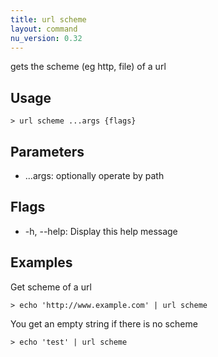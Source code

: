 ```yaml
---
title: url scheme
layout: command
nu_version: 0.32
---
```


gets the scheme (eg http, file) of a url

## Usage

```shell
> url scheme ...args {flags}
```

## Parameters

- ...args: optionally operate by path

## Flags

- -h, --help: Display this help message

## Examples

Get scheme of a url

```shell
> echo 'http://www.example.com' | url scheme
```

You get an empty string if there is no scheme

```shell
> echo 'test' | url scheme
```
